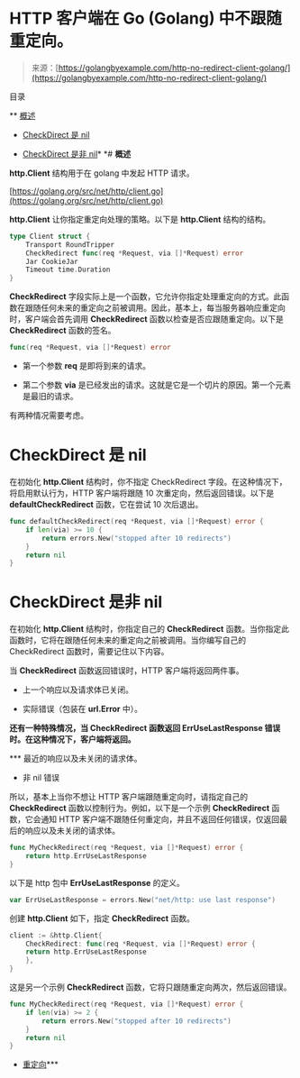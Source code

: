 <!--yml

分类：未分类

日期：2024-10-13 06:34:11

-->

# HTTP 客户端在 Go (Golang) 中不跟随重定向。

> 来源：[https://golangbyexample.com/http-no-redirect-client-golang/](https://golangbyexample.com/http-no-redirect-client-golang/)

目录

**   [概述](#Overview "Overview")

+   [CheckDirect 是 nil](#CheckDirect_is_nil "CheckDirect is nil")

+   [CheckDirect 是非 nil](#CheckDirect_is_not-nil "CheckDirect is not-nil")*  *# **概述**

**http.Client** 结构用于在 golang 中发起 HTTP 请求。

[https://golang.org/src/net/http/client.go](https://golang.org/src/net/http/client.go)

**http.Client** 让你指定重定向处理的策略。以下是 **http.Client** 结构的结构。

```go
type Client struct {
	Transport RoundTripper
	CheckRedirect func(req *Request, via []*Request) error
	Jar CookieJar
	Timeout time.Duration
}
```

**CheckRedirect** 字段实际上是一个函数，它允许你指定处理重定向的方式。此函数在跟随任何未来的重定向之前被调用。因此，基本上，每当服务器响应重定向时，客户端会首先调用 **CheckRedirect** 函数以检查是否应跟随重定向。以下是 **CheckRedirect** 函数的签名。

```go
func(req *Request, via []*Request) error
```

+   第一个参数 **req** 是即将到来的请求。

+   第二个参数 **via** 是已经发出的请求。这就是它是一个切片的原因。第一个元素是最旧的请求。

有两种情况需要考虑。

# **CheckDirect 是 nil**

在初始化 **http.Client** 结构时，你不指定 CheckRedirect 字段。在这种情况下，将启用默认行为，HTTP 客户端将跟随 10 次重定向，然后返回错误。以下是 **defaultCheckRedirect** 函数，它在尝试 10 次后退出。

```go
func defaultCheckRedirect(req *Request, via []*Request) error {
	if len(via) >= 10 {
		return errors.New("stopped after 10 redirects")
	}
	return nil
}
```

# **CheckDirect 是非 nil**

在初始化 **http.Client** 结构时，你指定自己的 **CheckRedirect** 函数。当你指定此函数时，它将在跟随任何未来的重定向之前被调用。当你编写自己的 CheckRedirect 函数时，需要记住以下内容。

当 **CheckRedirect** 函数返回错误时，HTTP 客户端将返回两件事。

+   上一个响应以及请求体已关闭。

+   实际错误（包装在 **url.Error** 中）。

**还有一种特殊情况，当 **CheckRedirect** 函数返回 **ErrUseLastResponse** 错误时。在这种情况下，客户端将返回。**

***   最近的响应以及未关闭的请求体。

+   非 nil 错误

所以，基本上当你不想让 HTTP 客户端跟随重定向时，请指定自己的 **CheckRedirect** 函数以控制行为。例如，以下是一个示例 **CheckRedirect** 函数，它会通知 HTTP 客户端不跟随任何重定向，并且不返回任何错误，仅返回最后的响应以及未关闭的请求体。

```go
func MyCheckRedirect(req *Request, via []*Request) error {
	return http.ErrUseLastResponse
}
```

以下是 http 包中 **ErrUseLastResponse** 的定义。

```go
var ErrUseLastResponse = errors.New("net/http: use last response")
```

创建 **http.Client** 如下，指定 **CheckRedirect** 函数。

```go
client := &http.Client{
    CheckRedirect: func(req *Request, via []*Request) error {
	return http.ErrUseLastResponse
    },
}
```

这是另一个示例 **CheckRedirect** 函数，它将只跟随重定向两次，然后返回错误。

```go
func MyCheckRedirect(req *Request, via []*Request) error {
	if len(via) >= 2 {
		return errors.New("stopped after 10 redirects")
	}
	return nil
}
```

+   [重定向](https://golangbyexample.com/tag/redirect/)***
